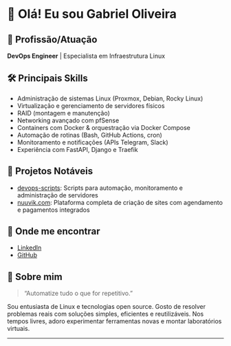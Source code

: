 # 👋 Olá! Eu sou Gabriel Oliveira

## 💼 Profissão/Atuação
**DevOps Engineer** | Especialista em Infraestrutura Linux

## 🛠️ Principais Skills

- Administração de sistemas Linux (Proxmox, Debian, Rocky Linux)
- Virtualização e gerenciamento de servidores físicos
- RAID (montagem e manutenção)
- Networking avançado com pfSense
- Containers com Docker & orquestração via Docker Compose
- Automação de rotinas (Bash, GitHub Actions, cron)
- Monitoramento e notificações (APIs Telegram, Slack)
- Experiência com FastAPI, Django e Traefik

## 🚀 Projetos Notáveis

- [devops-scripts](https://github.com/gabrieloliveira75xx/devops-scripts): Scripts para automação, monitoramento e administração de servidores
- [nuuvik.com](https://github.com/gabrieloliveira75xx/nuuvik.com): Plataforma completa de criação de sites com agendamento e pagamentos integrados

## 🔗 Onde me encontrar

- [LinkedIn](https://www.linkedin.com/in/gabrieloliveira75xx/)
- [GitHub](https://github.com/gabrieloliveira75xx)

## 🎯 Sobre mim

> “Automatize tudo o que for repetitivo.”

Sou entusiasta de Linux e tecnologias open source. Gosto de resolver problemas reais com soluções simples, eficientes e reutilizáveis. Nos tempos livres, adoro experimentar ferramentas novas e montar laboratórios virtuais.

---
